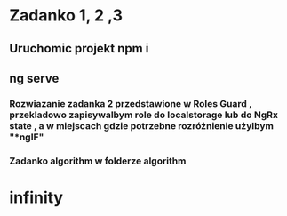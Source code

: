 # Zadanko 1, 2 ,3
## Uruchomic projekt npm i 
## ng serve
### Rozwiazanie zadanka 2 przedstawione w Roles Guard , przekladowo zapisywalbym role do localstorage lub do NgRx state , a w miejscach gdzie potrzebne rozróżnienie użylbym "*ngIF"
### Zadanko algorithm w folderze algorithm
# infinity
